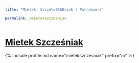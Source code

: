 ```yaml
---
title: "Mietek  Szcze\u015Bniak | Patromierz"

permalink: /mietekszczesniak
---
```


# [Mietek  Szcześniak](https://patronite.pl/mietekszczesniak)

{% include profile.md name="mietekszczesniak" prefix="m" %}
